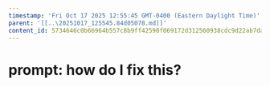 ```yaml
---
timestamp: 'Fri Oct 17 2025 12:55:45 GMT-0400 (Eastern Daylight Time)'
parent: '[[..\20251017_125545.84d05078.md]]'
content_id: 5734646c0b66964b557c8b9ff42590f069172d312560938cdc9d22ab7da09a91
---
```


# prompt: how do I fix this?
